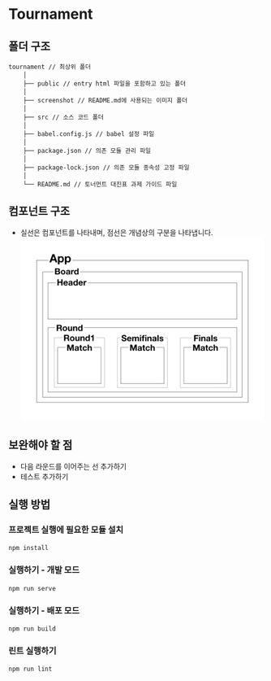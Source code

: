 # Tournament
## 폴더 구조
```
tournament // 최상위 폴더
    │
    ├── public // entry html 파일을 포함하고 있는 폴더
    │
    ├── screenshot // README.md에 사용되는 이미지 폴더
    │
    ├── src // 소스 코드 폴더
    │
    ├── babel.config.js // babel 설정 파일
    │
    ├── package.json // 의존 모듈 관리 파일
    │
    ├── package-lock.json // 의존 모듈 종속성 고정 파일
    │
    └── README.md // 토너먼트 대진표 과제 가이드 파일
```

## 컴포넌트 구조
- 실선은 컴포넌트를 나타내며, 점선은 개념상의 구분을 나타냅니다.
![component-structure](./screenshot/component-structure.png)

## 보완해야 할 점
- 다음 라운드를 이어주는 선 추가하기
- 테스트 추가하기

## 실행 방법
### 프로젝트 실행에 필요한 모듈 설치
```
npm install
```

### 실행하기 - 개발 모드
```
npm run serve
```

### 실행하기 - 배포 모드
```
npm run build
```

### 린트 실행하기
```
npm run lint
```